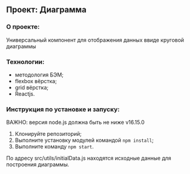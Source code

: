## Проект: Диаграмма
### О проекте:
Универсальный компонент для отображения данных ввиде круговой диаграммы
### Технологии:
- методология БЭМ;
- flexbox вёрстка;
- grid вёрстка;
- Reactjs.
### Инструкция по установке и запуску:

ВАЖНО: версия node.js должна быть не ниже v16.15.0

1. Клонируйте репозиторий;
2. Выполните установку модулей командой `npm install`;
3. Выполните команду `npm start`.

По адресу src/utils/initialData.js
находятся исходные данные для построения диаграммы.